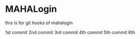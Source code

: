 # MAHALogin
this is for git hooks  of mahalogin

1st commit
2nd commit
3rd commit
4th commit
5th commit
6th

